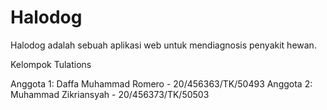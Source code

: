 # Halodog
Halodog adalah sebuah aplikasi web untuk mendiagnosis penyakit hewan.

Kelompok Tulations 

Anggota 1: Daffa Muhammad Romero - 20/456363/TK/50493
Anggota 2: Muhammad Zikriansyah - 20/456373/TK/50503
